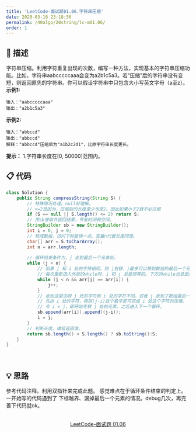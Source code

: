 ```yaml
---
title: 'LeetCode-面试题01.06.字符串压缩'
date: 2020-03-16 23:18:56
permalink: /40algo/20string/lc-m01.06/
order: 1
---
```

## 💬 描述
字符串压缩。利用字符重复出现的次数，编写一种方法，实现基本的字符串压缩功能。比如，字符串aabcccccaaa会变为a2b1c5a3。若“压缩”后的字符串没有变短，则返回原先的字符串。你可以假设字符串中只包含大小写英文字母（a至z）。
**示例1:**

```
输入："aabcccccaaa"
输出："a2b1c5a3"
```
**示例2:**

```
输入："abbccd"
输出："abbccd"
解释："abbccd"压缩后为"a1b2c2d1"，比原字符串长度更长。
```
**提示：**
1.字符串长度在[0, 50000]范围内。


## 📋 代码
```java
class Solution {
    public String compressString(String S) {
        // 特殊情况处理。null好理解。
        // <=2是因为，压缩后的长度至少也是2。因此如果小于2就不必压缩
		if (S == null || S.length() <= 2) return S;
		// 用sb接收并返回结果，节省时间和空间。
		StringBuilder sb = new StringBuilder();
		int i = 0, j = 0;
        // 转成数组，访问下标能快一点。变量n代替长度同理。
		char[] arr = S.toCharArray();
		int n = arr.length;
		
        // 循环结束条件为，j 走到最后一个元素处。
		while (j < n) {
            // 如果 j 和 i 处的字符相同，则 j右移，j最多可以移到数组的最后一个元素处。
            // 每次重新进入外层的while时，i 和 j 总是想等的。下方的while也总是成立的。
			while (j < n && arr[j] == arr[i]) {
				j++;
			}
            // 走到这里说明 j 处的字符和 i 处的字符不同，或者 j 走到了数组最后一个元素处。
            // 先拼 i 处的字符，再拼(j-i)这个数字即可完成 i 处这个字符的压缩。
            // 令 i = j，即开始考察 j 处的元素。之后进入下一个循环。
			sb.append(arr[i]).append((j-i));
			i = j;
		}
        // 判断长度。谁短返回谁。
		return sb.length() < S.length() ? sb.toString():S;
    }
}
```
<br/>

## 💡 思路
参考代码注释。利用双指针来完成此题。
感觉难点在于循环条件结束的判定上。一开始写的代码遇到了 下标越界、漏掉最后一个元素的情况。debug几次，再完善下代码就ok。

<br/>

<center><a href="https://leetcode-cn.com/problems/compress-string-lcci/" class="LinkCard" target="_blank">LeetCode-面试题 01.06</a></center>
<br/>